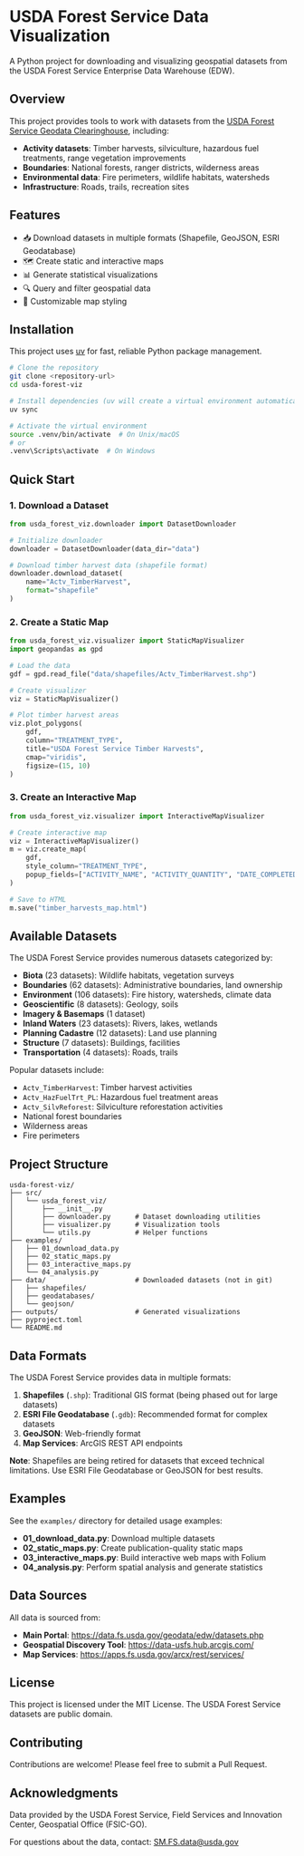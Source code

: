 # USDA Forest Service Data Visualization

A Python project for downloading and visualizing geospatial datasets from the USDA Forest Service Enterprise Data Warehouse (EDW).

## Overview

This project provides tools to work with datasets from the [USDA Forest Service Geodata Clearinghouse](https://data.fs.usda.gov/geodata/edw/datasets.php), including:

- **Activity datasets**: Timber harvests, silviculture, hazardous fuel treatments, range vegetation improvements
- **Boundaries**: National forests, ranger districts, wilderness areas
- **Environmental data**: Fire perimeters, wildlife habitats, watersheds
- **Infrastructure**: Roads, trails, recreation sites

## Features

- 📥 Download datasets in multiple formats (Shapefile, GeoJSON, ESRI Geodatabase)
- 🗺️ Create static and interactive maps
- 📊 Generate statistical visualizations
- 🔍 Query and filter geospatial data
- 🎨 Customizable map styling

## Installation

This project uses [uv](https://github.com/astral-sh/uv) for fast, reliable Python package management.

```bash
# Clone the repository
git clone <repository-url>
cd usda-forest-viz

# Install dependencies (uv will create a virtual environment automatically)
uv sync

# Activate the virtual environment
source .venv/bin/activate  # On Unix/macOS
# or
.venv\Scripts\activate  # On Windows
```

## Quick Start

### 1. Download a Dataset

```python
from usda_forest_viz.downloader import DatasetDownloader

# Initialize downloader
downloader = DatasetDownloader(data_dir="data")

# Download timber harvest data (shapefile format)
downloader.download_dataset(
    name="Actv_TimberHarvest",
    format="shapefile"
)
```

### 2. Create a Static Map

```python
from usda_forest_viz.visualizer import StaticMapVisualizer
import geopandas as gpd

# Load the data
gdf = gpd.read_file("data/shapefiles/Actv_TimberHarvest.shp")

# Create visualizer
viz = StaticMapVisualizer()

# Plot timber harvest areas
viz.plot_polygons(
    gdf,
    column="TREATMENT_TYPE",
    title="USDA Forest Service Timber Harvests",
    cmap="viridis",
    figsize=(15, 10)
)
```

### 3. Create an Interactive Map

```python
from usda_forest_viz.visualizer import InteractiveMapVisualizer

# Create interactive map
viz = InteractiveMapVisualizer()
m = viz.create_map(
    gdf,
    style_column="TREATMENT_TYPE",
    popup_fields=["ACTIVITY_NAME", "ACTIVITY_QUANTITY", "DATE_COMPLETED"]
)

# Save to HTML
m.save("timber_harvests_map.html")
```

## Available Datasets

The USDA Forest Service provides numerous datasets categorized by:

- **Biota** (23 datasets): Wildlife habitats, vegetation surveys
- **Boundaries** (62 datasets): Administrative boundaries, land ownership
- **Environment** (106 datasets): Fire history, watersheds, climate data
- **Geoscientific** (8 datasets): Geology, soils
- **Imagery & Basemaps** (1 dataset)
- **Inland Waters** (23 datasets): Rivers, lakes, wetlands
- **Planning Cadastre** (12 datasets): Land use planning
- **Structure** (7 datasets): Buildings, facilities
- **Transportation** (4 datasets): Roads, trails

Popular datasets include:
- `Actv_TimberHarvest`: Timber harvest activities
- `Actv_HazFuelTrt_PL`: Hazardous fuel treatment areas
- `Actv_SilvReforest`: Silviculture reforestation activities
- National forest boundaries
- Wilderness areas
- Fire perimeters

## Project Structure

```
usda-forest-viz/
├── src/
│   └── usda_forest_viz/
│       ├── __init__.py
│       ├── downloader.py      # Dataset downloading utilities
│       ├── visualizer.py      # Visualization tools
│       └── utils.py           # Helper functions
├── examples/
│   ├── 01_download_data.py
│   ├── 02_static_maps.py
│   ├── 03_interactive_maps.py
│   └── 04_analysis.py
├── data/                      # Downloaded datasets (not in git)
│   ├── shapefiles/
│   ├── geodatabases/
│   └── geojson/
├── outputs/                   # Generated visualizations
├── pyproject.toml
└── README.md
```

## Data Formats

The USDA Forest Service provides data in multiple formats:

1. **Shapefiles** (`.shp`): Traditional GIS format (being phased out for large datasets)
2. **ESRI File Geodatabase** (`.gdb`): Recommended format for complex datasets
3. **GeoJSON**: Web-friendly format
4. **Map Services**: ArcGIS REST API endpoints

**Note**: Shapefiles are being retired for datasets that exceed technical limitations. Use ESRI File Geodatabase or GeoJSON for best results.

## Examples

See the `examples/` directory for detailed usage examples:

- **01_download_data.py**: Download multiple datasets
- **02_static_maps.py**: Create publication-quality static maps
- **03_interactive_maps.py**: Build interactive web maps with Folium
- **04_analysis.py**: Perform spatial analysis and generate statistics

## Data Sources

All data is sourced from:
- **Main Portal**: https://data.fs.usda.gov/geodata/edw/datasets.php
- **Geospatial Discovery Tool**: https://data-usfs.hub.arcgis.com/
- **Map Services**: https://apps.fs.usda.gov/arcx/rest/services/

## License

This project is licensed under the MIT License. The USDA Forest Service datasets are public domain.

## Contributing

Contributions are welcome! Please feel free to submit a Pull Request.

## Acknowledgments

Data provided by the USDA Forest Service, Field Services and Innovation Center, Geospatial Office (FSIC-GO).

For questions about the data, contact: [SM.FS.data@usda.gov](mailto:SM.FS.data@usda.gov)


